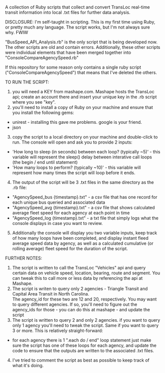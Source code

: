 A collection of Ruby scripts that collect and convert TransLoc real-time transit 
information into local .txt files for further data analysis.  

DISCLOSURE: I'm self-taught in scripting.  This is my first time using Ruby, or 
pretty much any language.  The script works, but I'm not always sure why.  FWIW

"BusSpeed_API_Analysis.rb" is the only script that is being developed now. The
other scripts are old and contain errors.  Additionally, these other scripts were
individual elements that have been merged together into "ConsoleCompareAgencySpeed.rb"

If this repository for some reason only contains a single ruby script ("ConsoleCompareAgencySpeed")
that means that I've deleted the others.  

TO RUN THE SCRIPT:

1. you will need a KEY from mashape.com. Mashape hosts the TransLoc api; create an account there
  and insert your unique key in the .rb script where you see "key".  
2. you'll need to install a copy of Ruby on your machine and ensure that you install the following gems:
  * unirest - installing this gave me problems.  google is your friend. 
  * json
3. copy the script to a local directory on your machine and double-click to run.  The console will open and 
  ask you to provide 2 inputs: 
  * 'How long to sleep (in seconds) between each loop? (typically ~5)' - this variable will represent the sleep() 
    delay between interative call loops (the begin / end until statement)
  * 'How many loops to perform? (typically ~10)' - this variable will represent how many times the script will loop 
    before it ends.  
4. The output of the script will be 3 .txt files in the same directory as the .rb file: 
  * "AgencySpeed_bus {timestamp}.txt" - a csv file that has one record for each unique bus queried and associated data
  * "AgencySpeed_avg {timestamp}.txt" - a csv file that shows calculated average fleet speed for each agency at each 
    point in time
  * "AgencySpeed_log {timestamp}.txt" - a txt file that simply logs what the console displays in case you want to review. 
5. Additionally the console will display you two variable inputs, keep track of how many loops have been completed, and
  display instant fleed average speed data by agency, as well as a calculated cumulative (or rolling average) fleet 
  speed for the duration of the script.  

FURTHER NOTES:

1. The script is written to call the TransLoc "Vehicles" api and query certain data on vehicle speed, location, 
  bearing, route and segment.  You can tweak this to call more or less data by referencing the api at Mashape. 
2. The script is writen to query only 2 agencies - Triangle Transit and Capital Area Transit in North Carolina.  
  The agency_id for these two are 12 and 20, respectively.  You may want to query different agencies.  If so, 
  you'll need to figure out the agency_ids for those - you can do this at mashape - and update the script
3. The script is written to query 2 and only 2 agencies. if you want to query only 1 agency you'll need to tweak 
  the script.  Same if you want to query 3 or more.  This is relatively straight-forward: 
  * for each agency there is 1 ".each do / end" loop statement just make sure the script has one of these loops
    for each agency, and update the code to ensure that the outputs are written to the associated .txt files.  
4. I've tried to comment the script as best as possible to keep track of what it's doing.  
